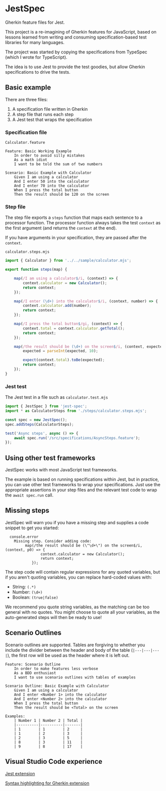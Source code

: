 # JestSpec

Gherkin feature files for Jest.

This project is a re-imagining of Gherkin features for JavaScript, based on lessons learned from writing and consuming specification-based test libraries for many languages.

The project was started by copying the specifications from TypeSpec (which I wrote for TypeScript).

The idea is to use Jest to provide the test goodies, but allow Gherkin specifications to drive the tests.

## Basic example

There are three files:

1. A specification file written in Gherkin
2. A step file that runs each step
3. A Jest test that wraps the specification

### Specification file

`Calculator.feature`

```gherkin
Feature: Basic Working Example
    In order to avoid silly mistakes
    As a math idiot
    I want to be told the sum of two numbers

Scenario: Basic Example with Calculator
    Given I am using a calculator
    And I enter 50 into the calculator
    And I enter 70 into the calculator
    When I press the total button
    Then the result should be 120 on the screen
```

### Step file

The step file exports a `steps` function that maps each sentence to a processor function. The processor function always takes the test `context` as the first argument (and returns the `context` at the end).

If you have arguments in your specification, they are passed after the `context`.

`calculator.steps.mjs`

```javascript
import { Calculator } from '../../sample/calculator.mjs';

export function steps(map) {

    map(/I am using a calculator$/i, (context) => {
        context.calculator = new Calculator();
        return context;
    });

    map(/I enter (\d+) into the calculator$/i, (context, number) => {
        context.calculator.add(number);
        return context;
    });

    map(/I press the total button$/gi, (context) => {
        context.total = context.calculator.getTotal();
        return context;
    });

    map(/the result should be (\d+) on the screen$/i, (context, expected) => {
        expected = parseInt(expected, 10);

        expect(context.total).toBe(expected);
        return context;
    });
}
```

### Jest test

The Jest test in a file such as `calculator.test.mjs`

```javascript
import { JestSpec } from 'jest-spec';
import * as CalculatorSteps from './steps/calculator.steps.mjs';

const spec = new JestSpec();
spec.addSteps(CalculatorSteps);

test('Async steps', async () => {
    await spec.run('/src/specifications/AsyncSteps.feature');
});
```

## Using other test frameworks

JestSpec works with most JavaScript test frameworks.

The example is based on running specifications within Jest, but in practice, you can use other test frameworks to wrap your specifications. Just use the appropriate assertions in your step files and the relevant test code to wrap the `await spec.run` call.

## Missing steps

JestSpec will warn you if you have a missing step and supplies a code snippet to get you started:

```
  console.error
    Missing step. Consider adding code:
         map(/the result should be (\"\d+\") on the screen$/i, (context, p0) => {
                context.calculator = new Calculator();
                return context;
            });
```

The step code will contain regular expressions for any quoted variables, but if you aren't quoting variables, you can replace hard-coded values with:

- String: `(.*)`
- Number: `(\d+)`
- Boolean: `(true|false)`

We recommend you quote string variables, as the matching can be too general with no quotes. You might choose to quote all your variables, as the auto-generated steps will then be ready to use!

## Scenario Outlines

Scenario outlines are supported. Tables are forgiving to whether you include the divider between the header and body of the table (`|---|---|---|`), the first row will be used as the header where it is left out.

```gherkin
Feature: Scenario Outline
    In order to make features less verbose
    As a BDD enthusiast
    I want to use scenario outlines with tables of examples

Scenario Outline: Basic Example with Calculator
    Given I am using a calculator
    And I enter <Number 1> into the calculator
    And I enter <Number 2> into the calculator
    When I press the total button
    Then the result should be <Total> on the screen

Examples:
    | Number 1 | Number 2 | Total |
    |----------|----------|-------|
    | 1        | 1        | 2     |
    | 1        | 2        | 3     |
    | 2        | 3        | 5     |
    | 8        | 3        | 11    |
    | 9        | 8        | 17    |
```

## Visual Studio Code experience

[Jest extension](https://marketplace.visualstudio.com/items?itemName=Orta.vscode-jest)

[Syntax highlighting for Gherkin extension](https://marketplace.visualstudio.com/items?itemName=Blodwynn.featurehighlight)